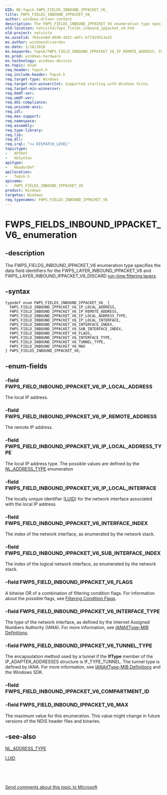 ```yaml
---
UID: NE:fwpsk.FWPS_FIELDS_INBOUND_IPPACKET_V6_
title: FWPS_FIELDS_INBOUND_IPPACKET_V6_
author: windows-driver-content
description: The FWPS_FIELDS_INBOUND_IPPACKET_V6 enumeration type specifies the data field identifiers for the FWPS_LAYER_INBOUND_IPPACKET_V6 and FWPS_LAYER_INBOUND_IPPACKET_V6_DISCARD run-time filtering layers.
old-location: netvista\fwps_fields_inbound_ippacket_v6.htm
old-project: netvista
ms.assetid: 764cee8d-d690-4d31-a6fc-677419513a15
ms.author: windowsdriverdev
ms.date: 1/18/2018
ms.keywords: fwpsk/FWPS_FIELD_INBOUND_IPPACKET_V6_IP_REMOTE_ADDRESS, FWPS_FIELD_INBOUND_IPPACKET_V6_MAX, FWPS_FIELD_INBOUND_IPPACKET_V6_IP_LOCAL_ADDRESS_TYPE, FWPS_FIELD_INBOUND_IPPACKET_V6_INTERFACE_INDEX, FWPS_FIELD_INBOUND_IPPACKET_V6_IP_REMOTE_ADDRESS, FWPS_FIELDS_INBOUND_IPPACKET_V6, fwpsk/FWPS_FIELD_INBOUND_IPPACKET_V6_INTERFACE_INDEX, fwpsk/FWPS_FIELD_INBOUND_IPPACKET_V6_IP_LOCAL_ADDRESS_TYPE, fwpsk/FWPS_FIELD_INBOUND_IPPACKET_V6_INTERFACE_TYPE, fwpsk/FWPS_FIELDS_INBOUND_IPPACKET_V6, FWPS_FIELD_INBOUND_IPPACKET_V6_SUB_INTERFACE_INDEX, fwpsk/FWPS_FIELD_INBOUND_IPPACKET_V6_TUNNEL_TYPE, fwpsk/FWPS_FIELD_INBOUND_IPPACKET_V6_IP_LOCAL_ADDRESS, FWPS_FIELD_INBOUND_IPPACKET_V6_FLAGS, FWPS_FIELD_INBOUND_IPPACKET_V6_IP_LOCAL_INTERFACE, FWPS_FIELD_INBOUND_IPPACKET_V6_INTERFACE_TYPE, FWPS_FIELD_INBOUND_IPPACKET_V6_TUNNEL_TYPE, wfp_ref_5_const_3_data_fields_7185d69a-4508-4b06-b2e3-edee65a7f8c0.xml, netvista.fwps_fields_inbound_ippacket_v6, fwpsk/FWPS_FIELD_INBOUND_IPPACKET_V6_MAX, FWPS_FIELDS_INBOUND_IPPACKET_V6_, fwpsk/FWPS_FIELD_INBOUND_IPPACKET_V6_FLAGS, FWPS_FIELD_INBOUND_IPPACKET_V6_IP_LOCAL_ADDRESS, fwpsk/FWPS_FIELD_INBOUND_IPPACKET_V6_IP_LOCAL_INTERFACE, fwpsk/FWPS_FIELD_INBOUND_IPPACKET_V6_SUB_INTERFACE_INDEX, FWPS_FIELDS_INBOUND_IPPACKET_V6 enumeration [Network Drivers Starting with Windows Vista]
ms.prod: windows-hardware
ms.technology: windows-devices
ms.topic: enum
req.header: fwpsk.h
req.include-header: Fwpsk.h
req.target-type: Windows
req.target-min-winverclnt: Supported starting with Windows Vista.
req.target-min-winversvr: 
req.kmdf-ver: 
req.umdf-ver: 
req.ddi-compliance: 
req.unicode-ansi: 
req.idl: 
req.max-support: 
req.namespace: 
req.assembly: 
req.type-library: 
req.lib: 
req.dll: 
req.irql: "<= DISPATCH_LEVEL"
topictype:
-	APIRef
-	kbSyntax
apitype:
-	HeaderDef
apilocation:
-	fwpsk.h
apiname:
-	FWPS_FIELDS_INBOUND_IPPACKET_V6
product: Windows
targetos: Windows
req.typenames: FWPS_FIELDS_INBOUND_IPPACKET_V6
---
```


# FWPS_FIELDS_INBOUND_IPPACKET_V6_ enumeration


## -description


The FWPS_FIELDS_INBOUND_IPPACKET_V6 enumeration type specifies the data field identifiers for the
  FWPS_LAYER_INBOUND_IPPACKET_V6 and FWPS_LAYER_INBOUND_IPPACKET_V6_DISCARD 
  <a href="https://msdn.microsoft.com/en-us/library/windows/desktop/aa366492">run-time filtering layers</a>.


## -syntax


````
typedef enum FWPS_FIELDS_INBOUND_IPPACKET_V6_ { 
  FWPS_FIELD_INBOUND_IPPACKET_V6_IP_LOCAL_ADDRESS,
  FWPS_FIELD_INBOUND_IPPACKET_V6_IP_REMOTE_ADDRESS,
  FWPS_FIELD_INBOUND_IPPACKET_V6_IP_LOCAL_ADDRESS_TYPE,
  FWPS_FIELD_INBOUND_IPPACKET_V6_IP_LOCAL_INTERFACE,
  FWPS_FIELD_INBOUND_IPPACKET_V6_INTERFACE_INDEX,
  FWPS_FIELD_INBOUND_IPPACKET_V6_SUB_INTERFACE_INDEX,
  FWPS_FIELD_INBOUND_IPPACKET_V6_FLAGS,
  FWPS_FIELD_INBOUND_IPPACKET_V6_INTERFACE_TYPE,
  FWPS_FIELD_INBOUND_IPPACKET_V6_TUNNEL_TYPE,
  FWPS_FIELD_INBOUND_IPPACKET_V6_MAX
} FWPS_FIELDS_INBOUND_IPPACKET_V6;
````


## -enum-fields




### -field FWPS_FIELD_INBOUND_IPPACKET_V6_IP_LOCAL_ADDRESS

The local IP address.


### -field FWPS_FIELD_INBOUND_IPPACKET_V6_IP_REMOTE_ADDRESS

The remote IP address.


### -field FWPS_FIELD_INBOUND_IPPACKET_V6_IP_LOCAL_ADDRESS_TYPE

The local IP address type. The possible values are defined by the 
     <a href="https://msdn.microsoft.com/library/windows/hardware/ff568757">NL_ADDRESS_TYPE</a> enumeration


### -field FWPS_FIELD_INBOUND_IPPACKET_V6_IP_LOCAL_INTERFACE

The locally unique identifier (<a href="..\igpupvdev\ns-igpupvdev-_luid.md">LUID</a>) for the network interface associated with the
     local IP address.


### -field FWPS_FIELD_INBOUND_IPPACKET_V6_INTERFACE_INDEX

The index of the network interface, as enumerated by the network stack.


### -field FWPS_FIELD_INBOUND_IPPACKET_V6_SUB_INTERFACE_INDEX

The index of the logical network interface, as enumerated by the network stack.


### -field FWPS_FIELD_INBOUND_IPPACKET_V6_FLAGS

A bitwise OR of a combination of filtering condition flags. For information about the possible
     flags, see 
     <a href="https://msdn.microsoft.com/library/windows/hardware/ff549942">Filtering Condition Flags</a>.


### -field FWPS_FIELD_INBOUND_IPPACKET_V6_INTERFACE_TYPE

The type of the network interface, as defined by the Internet Assigned Numbers Authority (IANA).
     For more information, see 
     <a href="http://go.microsoft.com/fwlink/p/?linkid=60066">IANAifType-MIB Definitions</a>.


### -field FWPS_FIELD_INBOUND_IPPACKET_V6_TUNNEL_TYPE

The encapsulation method used by a tunnel if the 
     <b>IfType</b> member of the IP_ADAPTER_ADDRESSES structure is IF_TYPE_TUNNEL. The tunnel type is defined
     by IANA. For more information, see 
     <a href="http://go.microsoft.com/fwlink/p/?linkid=60066">IANAifType-MIB Definitions</a> and the
     Windows SDK.


### -field FWPS_FIELD_INBOUND_IPPACKET_V6_COMPARTMENT_ID



### -field FWPS_FIELD_INBOUND_IPPACKET_V6_MAX

The maximum value for this enumeration. This value might change in future versions of the NDIS
     header files and binaries.


## -see-also

<a href="https://msdn.microsoft.com/library/windows/hardware/ff568757">NL_ADDRESS_TYPE</a>

<a href="..\igpupvdev\ns-igpupvdev-_luid.md">LUID</a>

 

 

<a href="mailto:wsddocfb@microsoft.com?subject=Documentation%20feedback [netvista\netvista]:%20FWPS_FIELDS_INBOUND_IPPACKET_V6 enumeration%20 RELEASE:%20(1/18/2018)&amp;body=%0A%0APRIVACY STATEMENT%0A%0AWe use your feedback to improve the documentation. We don't use your email address for any other purpose, and we'll remove your email address from our system after the issue that you're reporting is fixed. While we're working to fix this issue, we might send you an email message to ask for more info. Later, we might also send you an email message to let you know that we've addressed your feedback.%0A%0AFor more info about Microsoft's privacy policy, see http://privacy.microsoft.com/en-us/default.aspx." title="Send comments about this topic to Microsoft">Send comments about this topic to Microsoft</a>

